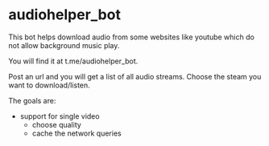 # audiohelper_bot
This bot helps download audio from some websites like youtube which do not allow background music play.

You will find it at t.me/audiohelper_bot.

Post an url and you will get a list of all audio streams.
Choose the steam you want to download/listen.

The goals are:

+ support for single video
    + choose quality
    + cache the network queries